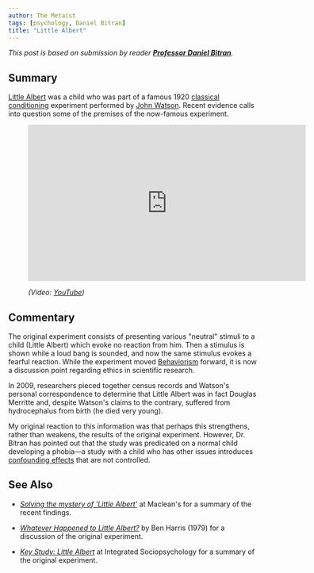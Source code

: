 ```yaml
---
author: The Metaist
tags: [psychology, Daniel Bitran]
title: "Little Albert"
---
```


_This post is based on submission by reader
**[Professor Daniel Bitran](http://www.linkedin.com/pub/daniel-bitran/b/989/ba1)**._

## Summary

<div class="entry-summary" markdown="1">

[Little Albert][wiki-1] was a child who was part of a famous 1920
[classical conditioning][wiki-2] experiment performed by [John Watson][wiki-5].
Recent evidence calls into question some of the premises of the now-famous experiment.

</div>

[wiki-1]: http://en.wikipedia.org/wiki/Little_albert
[wiki-2]: http://en.wikipedia.org/wiki/Classical_conditioning
[wiki-5]: http://en.wikipedia.org/wiki/John_B._Watson

<figure markdown="1">

<iframe width="560" height="315"
	src="http://www.youtube.com/embed/Xt0ucxOrPQE?rel=0"
	frameborder="0"
	allowfullscreen></iframe>
<figcaption>
  <address markdown="1">

(Video: [YouTube](http://www.youtube.com/watch?v=Xt0ucxOrPQE))</address>

</figcaption>
</figure><!--more-->

## Commentary

The original experiment consists of presenting various "neutral" stimuli to a
child (Little Albert) which evoke no reaction from him. Then a stimulus is shown
while a loud bang is sounded, and now the same stimulus evokes a fearful reaction.
While the experiment moved [Behaviorism][wiki-3] forward, it is now a discussion
point regarding ethics in scientific research.

In 2009, researchers pieced together census records and Watson's
personal correspondence to determine that Little Albert was in fact Douglas Merritte
and, despite Watson's claims to the contrary, suffered from hydrocephalus from birth
(he died very young).

My original reaction to this information was that perhaps this strengthens,
rather than weakens, the results of the original experiment. However, Dr. Bitran
has pointed out that the study was predicated on a normal child developing a
phobia&mdash;a study with a child who has other issues introduces
[confounding effects][wiki-4] that are not controlled.

## See Also

- <cite>[Solving the mystery of 'Little Albert'][link-1]</cite>
  at <span class="vcard org fn">Maclean's</span>
  for a summary of the recent findings.

- <cite>[Whatever Happened to Little Albert?][link-3]</cite>
  by <span class="vcard fn">Ben Harris</span> (1979) for a discussion
  of the original experiment.

- <cite>[Key Study: Little Albert][link-2]</cite>
  at <span class="vcard org fn">Integrated Sociopsychology</span>
  for a summary of the original experiment.

[wiki-3]: http://en.wikipedia.org/wiki/Behaviorism
[wiki-4]: http://en.wikipedia.org/wiki/Confounding
[link-1]: http://www2.macleans.ca/2012/02/22/bad-behaviour/
[link-2]: http://www.integratedsociopsychology.net/little_albert.html
[link-3]: http://htpprints.yorku.ca/archive/00000198/01/BHARRIS.HTM
